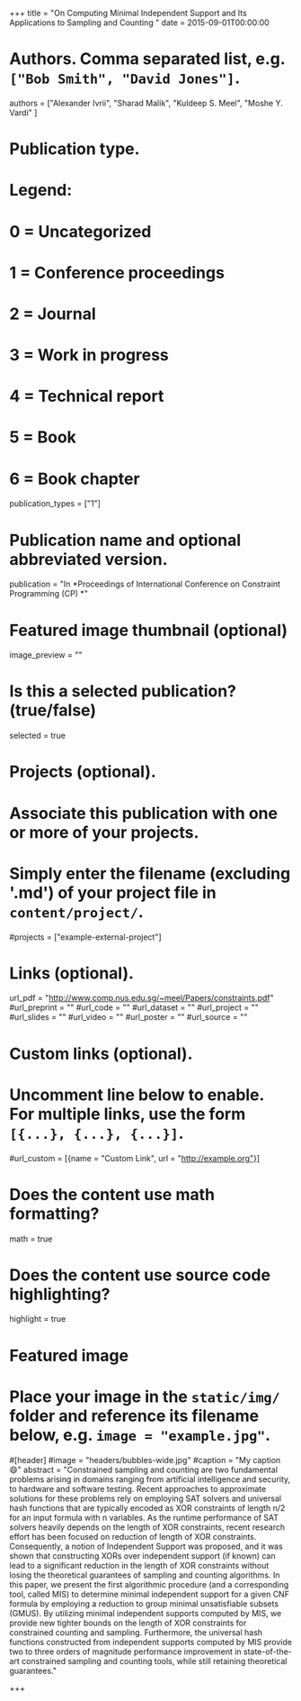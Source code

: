 +++
title = "On Computing Minimal Independent Support and Its Applications to Sampling and Counting "
date = 2015-09-01T00:00:00

# Authors. Comma separated list, e.g. `["Bob Smith", "David Jones"]`.
authors = ["Alexander Ivrii", "Sharad Malik", "Kuldeep S. Meel", "Moshe Y. Vardi" ]

# Publication type.
# Legend:
# 0 = Uncategorized
# 1 = Conference proceedings
# 2 = Journal
# 3 = Work in progress
# 4 = Technical report
# 5 = Book
# 6 = Book chapter
publication_types = ["1"]

# Publication name and optional abbreviated version.
publication = "In *Proceedings of International Conference on Constraint Programming (CP) *"


# Featured image thumbnail (optional)
image_preview = ""

# Is this a selected publication? (true/false)
selected = true

# Projects (optional).
#   Associate this publication with one or more of your projects.
#   Simply enter the filename (excluding '.md') of your project file in `content/project/`.
#projects = ["example-external-project"]


# Links (optional).
url_pdf = "http://www.comp.nus.edu.sg/~meel/Papers/constraints.pdf"
#url_preprint = ""
#url_code = ""
#url_dataset = ""
#url_project = ""
#url_slides = ""
#url_video = ""
#url_poster = ""
#url_source = ""

# Custom links (optional).
#   Uncomment line below to enable. For multiple links, use the form `[{...}, {...}, {...}]`.
#url_custom = [{name = "Custom Link", url = "http://example.org"}]

# Does the content use math formatting?
math = true

# Does the content use source code highlighting?
highlight = true

# Featured image
# Place your image in the `static/img/` folder and reference its filename below, e.g. `image = "example.jpg"`.
#[header]
#image = "headers/bubbles-wide.jpg"
#caption = "My caption :smile:"
abstract = "Constrained sampling and counting are two fundamental problems arising in domains ranging from artificial intelligence and security, to hardware and software testing. Recent approaches to approximate solutions for these problems rely on employing SAT solvers and universal hash functions that are typically encoded as XOR constraints of length n/2 for an input formula with n variables. As the runtime performance of SAT solvers heavily depends on the length of XOR constraints, recent research effort has been focused on reduction of length of XOR constraints. Consequently, a notion of Independent Support was proposed, and it was shown that constructing XORs over independent support (if known) can lead to a significant reduction in the length of XOR constraints without losing the theoretical guarantees of sampling and counting algorithms. In this paper, we present the first algorithmic procedure (and a corresponding tool, called MIS) to determine minimal independent support for a given CNF formula by employing a reduction to group minimal unsatisfiable subsets (GMUS). By utilizing minimal independent supports computed by MIS, we provide new tighter bounds on the length of XOR constraints for constrained counting and sampling. Furthermore, the universal hash functions constructed from independent supports computed by MIS provide two to three orders of magnitude performance improvement in state-of-the-art constrained sampling and counting tools, while still retaining theoretical guarantees."

+++
